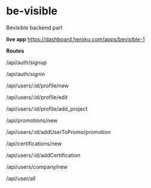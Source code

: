 # be-visible
Bevisible backend part

**live app** https://dashboard.heroku.com/apps/bevisible-1

**Routes**

/api/auth/signup

/api/auth/signin

/api/users/:id/profile/new

/api/users/:id/profile/edit

/api/users/:id/profile/add_project

/api/promotions/new

/api/users/:id/addUserToPromo/promotion

/api/certifications/new

/api/users/:id/addCertification

/api/users/company/new

/api/user/all
